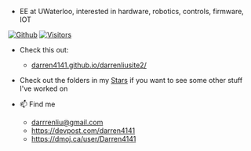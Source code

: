 - EE at UWaterloo, interested in hardware, robotics, controls, firmware, IOT

[![Github](https://img.shields.io/github/followers/darren4141?label=Follow&style=social)](https://github.com/darren4141) 
[![Visitors](https://visitor-badge.laobi.icu/badge?page_id=darren4141.darren4141)](https://visitor-badge.laobi.icu/badge?page_id=darren4141.darren4141)

- Check this out:
  - [darren4141.github.io/darrenliusite2/](https://darren4141.github.io/darrenliusite2/)
 
- Check out the folders in my [Stars](https://github.com/darren4141?tab=stars) if you want to see some other stuff I've worked on

- 📫   Find me
  - darrrenliu@gmail.com
  - https://devpost.com/darren4141
  - https://dmoj.ca/user/Darren4141
<!---
darren4141/darren4141 is a ✨ special ✨ repository because its `README.md` (this file) appears on your GitHub profile.
You can click the Preview link to take a look at your changes.
--->
